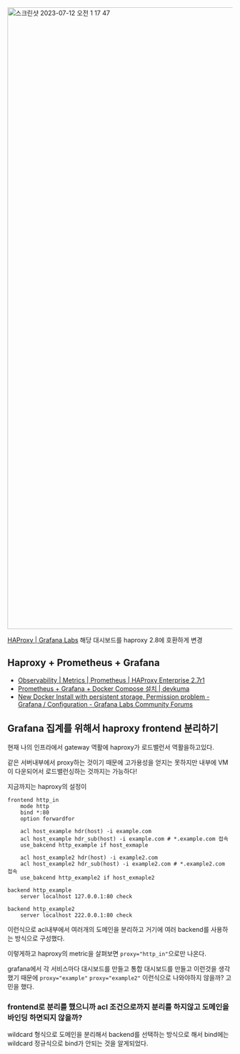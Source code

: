 <img width="1392" alt="스크린샷 2023-07-12 오전 1 17 47" src="https://github.com/Hansanghyeon/grafana-haproxy/assets/42893446/6814b169-3f19-4c99-ab35-ee359ea4ec23">

[HAProxy | Grafana Labs](https://grafana.com/grafana/dashboards/2428-haproxy/) 해당 대시보드를 haproxy 2.8에 호환하게 변경

## Haproxy + Prometheus + Grafana

- [Observability | Metrics | Prometheus | HAProxy Enterprise 2.7r1](https://www.haproxy.com/documentation/hapee/latest/observability/metrics/prometheus/)
- [Prometheus + Grafana + Docker Compose 설치 | devkuma](https://www.devkuma.com/docs/prometheus/docker-compose-install/)
- [New Docker Install with persistent storage, Permission problem - Grafana / Configuration - Grafana Labs Community Forums](https://community.grafana.com/t/new-docker-install-with-persistent-storage-permission-problem/10896/17)

## Grafana 집계를 위해서 haproxy frontend 분리하기

현재 나의 인프라에서 gateway 역활에 haproxy가 로드밸런서 역활을하고있다.

같은 서버내부에서 proxy하는 것이기 때문에 고가용성을 얻지는 못하지만 내부에 VM이 다운되어서 로드밸런싱하는 것까지는 가능하다!

지금까지는 haproxy의 설정이

```
frontend http_in
	mode http
	bind *:80
	option forwardfor

	acl host_example hdr(host) -i example.com
	acl host_example hdr_sub(host) -i example.com # *.example.com 접속
	use_bakcend http_example if host_exmaple
	
	acl host_example2 hdr(host) -i example2.com
	acl host_example2 hdr_sub(host) -i example2.com # *.example2.com 접속
	use_bakcend http_example2 if host_exmaple2

backend http_example
	server localhost 127.0.0.1:80 check
	
backend http_example2
	server localhost 222.0.0.1:80 check
```

이런식으로 acl내부에서 여러개의 도메인을 분리하고 거기에 여러 backend를 사용하는 방식으로 구성했다.

이렇게하고 haproxy의 metric을 살펴보면 `proxy="http_in"`으로만 나온다.

grafana에서 각 서비스마다 대시보드를 만들고 통합 대시보드를 만들고 이런것을 생각했기 때문에 `proxy="example"` `proxy="example2"` 이런식으로 나와야하지 않을까? 고민을 했다.

### frontend로 분리를 했으니까 acl 조건으로까지 분리를 하지않고 도메인을 바인딩 하면되지 않을까?

wildcard 형식으로 도메인을 분리해서 backend를 선택하는 방식으로 해서 bind에는 wildcard 정규식으로 bind가 안되는 것을 알게되었다.

